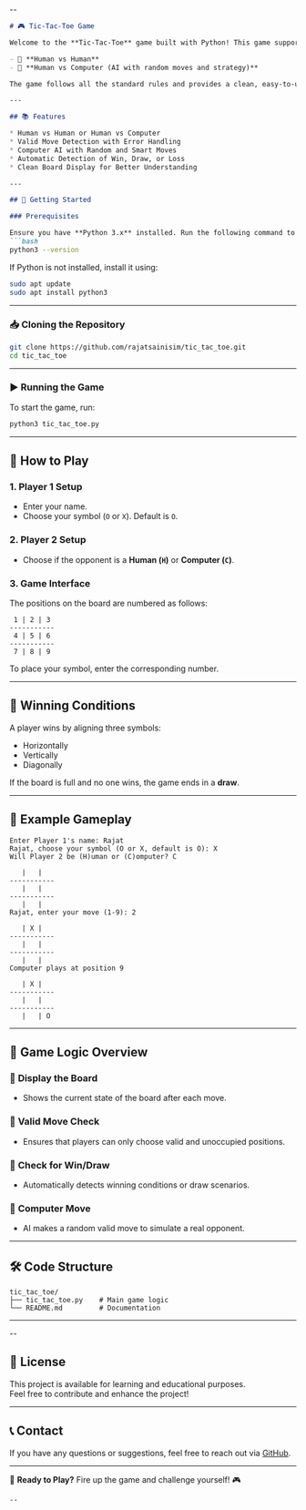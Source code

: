 --
```markdown
# 🎮 Tic-Tac-Toe Game

Welcome to the **Tic-Tac-Toe** game built with Python! This game supports:

- 👥 **Human vs Human**
- 🤖 **Human vs Computer (AI with random moves and strategy)**

The game follows all the standard rules and provides a clean, easy-to-understand interface for players.

---

## 📚 Features

* Human vs Human or Human vs Computer  
* Valid Move Detection with Error Handling  
* Computer AI with Random and Smart Moves  
* Automatic Detection of Win, Draw, or Loss  
* Clean Board Display for Better Understanding  

---

## 🚀 Getting Started

### Prerequisites

Ensure you have **Python 3.x** installed. Run the following command to check:
```bash
python3 --version
```
If Python is not installed, install it using:
```bash
sudo apt update
sudo apt install python3
```

---

### 📥 Cloning the Repository

```bash
git clone https://github.com/rajatsainisim/tic_tac_toe.git
cd tic_tac_toe
```

---

### ▶️ Running the Game

To start the game, run:
```bash
python3 tic_tac_toe.py
```

---

## 🎯 How to Play

### 1. **Player 1 Setup**
- Enter your name.
- Choose your symbol (`O` or `X`). Default is `O`.

### 2. **Player 2 Setup**
- Choose if the opponent is a **Human (`H`)** or **Computer (`C`)**.

### 3. **Game Interface**
The positions on the board are numbered as follows:
```
 1 | 2 | 3
-----------
 4 | 5 | 6
-----------
 7 | 8 | 9
```
To place your symbol, enter the corresponding number.

---

## 🎉 Winning Conditions

A player wins by aligning three symbols:
- Horizontally
- Vertically
- Diagonally

If the board is full and no one wins, the game ends in a **draw**.

---

## 📝 Example Gameplay

```
Enter Player 1's name: Rajat
Rajat, choose your symbol (O or X, default is O): X
Will Player 2 be (H)uman or (C)omputer? C

   |   |  
-----------
   |   |  
-----------
   |   |  
Rajat, enter your move (1-9): 2

   | X |  
-----------
   |   |  
-----------
   |   |  
Computer plays at position 9

   | X |  
-----------
   |   |  
-----------
   |   | O
```

---

## 🧠 Game Logic Overview

### 📌 **Display the Board**
- Shows the current state of the board after each move.
### 📌 **Valid Move Check**
- Ensures that players can only choose valid and unoccupied positions.
### 📌 **Check for Win/Draw**
- Automatically detects winning conditions or draw scenarios.
### 📌 **Computer Move**
- AI makes a random valid move to simulate a real opponent.

---

## 🛠️ Code Structure

```
tic_tac_toe/
├── tic_tac_toe.py    # Main game logic
└── README.md         # Documentation
```

---
--

## 📝 License

This project is available for learning and educational purposes.  
Feel free to contribute and enhance the project!

---

## 📞 Contact

If you have any questions or suggestions, feel free to reach out via [GitHub](https://github.com/rahatsainisim).

---

🚀 **Ready to Play?** Fire up the game and challenge yourself! 🎮
```
--